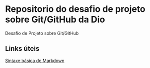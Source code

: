 # Repositorio do desafio de projeto sobre Git/GitHub da Dio
Desafio de Projeto sobre Git/GitHub

## Links úteis
[Sintaxe básica de Markdown](https://www.markdownguide.org/basic-syntax/)
